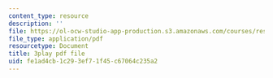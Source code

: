 ```yaml
---
content_type: resource
description: ''
file: https://ol-ocw-studio-app-production.s3.amazonaws.com/courses/res-9-003-brains-minds-and-machines-summer-course-summer-2015/fe1ad4cb1c293ef71f45c67064c235a2_pCyWp8R4zsA.pdf
file_type: application/pdf
resourcetype: Document
title: 3play pdf file
uid: fe1ad4cb-1c29-3ef7-1f45-c67064c235a2
---
```

